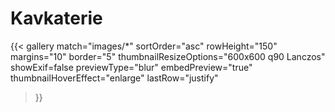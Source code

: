 # Kavkaterie
{{< gallery match="images/*"
    sortOrder="asc" 
    rowHeight="150"
    margins="10"
    border="5"
    thumbnailResizeOptions="600x600 q90 Lanczos"
    showExif=false
    previewType="blur" 
    embedPreview="true"
    thumbnailHoverEffect="enlarge"
    lastRow="justify"
>}}
